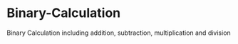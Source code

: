 # Binary-Calculation
Binary Calculation including addition, subtraction, multiplication and division 
